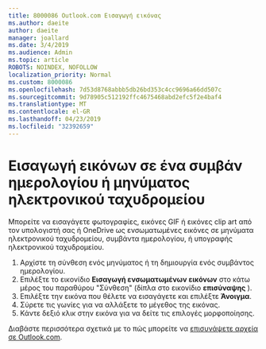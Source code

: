 ```yaml
---
title: 8000086 Outlook.com Εισαγωγή εικόνας
ms.author: daeite
author: daeite
manager: joallard
ms.date: 3/4/2019
ms.audience: Admin
ms.topic: article
ROBOTS: NOINDEX, NOFOLLOW
localization_priority: Normal
ms.custom: 8000086
ms.openlocfilehash: 7d53d8768abbb5db26bd353c4cc9696a66dd507c
ms.sourcegitcommit: 9d78905c512192ffc4675468abd2efc5f2e4baf4
ms.translationtype: MT
ms.contentlocale: el-GR
ms.lasthandoff: 04/23/2019
ms.locfileid: "32392659"
---
```

# <a name="insert-pictures-in-an-email-message-or-calendar-event"></a>Εισαγωγή εικόνων σε ένα συμβάν ημερολογίου ή μηνύματος ηλεκτρονικού ταχυδρομείου

Μπορείτε να εισαγάγετε φωτογραφίες, εικόνες GIF ή εικόνες clip art από τον υπολογιστή σας ή OneDrive ως ενσωματωμένες εικόνες σε μηνύματα ηλεκτρονικού ταχυδρομείου, συμβάντα ημερολογίου, ή υπογραφής ηλεκτρονικού ταχυδρομείου.

1. Αρχίστε τη σύνθεση ενός μηνύματος ή τη δημιουργία ενός συμβάντος ημερολογίου.
2. Επιλέξτε το εικονίδιο **Εισαγωγή ενσωματωμένων εικόνων** στο κάτω μέρος του παραθύρου "Σύνθεση" (δίπλα στο εικονίδιο **επισύναψης** ).
3. Επιλέξτε την εικόνα που θέλετε να εισαγάγετε και επιλέξτε **Άνοιγμα**.
4. Σύρετε τις γωνίες για να αλλάξετε το μέγεθος της εικόνας.
5. Κάντε δεξιό κλικ στην εικόνα για να δείτε τις επιλογές μορφοποίησης.

Διαβάστε περισσότερα σχετικά με το πώς μπορείτε να [επισυνάψετε αρχεία σε Outlook.com](https://support.office.com/article/8d7c1ea7-4e5f-44ce-bb6e-c5fcc92ba9ab).